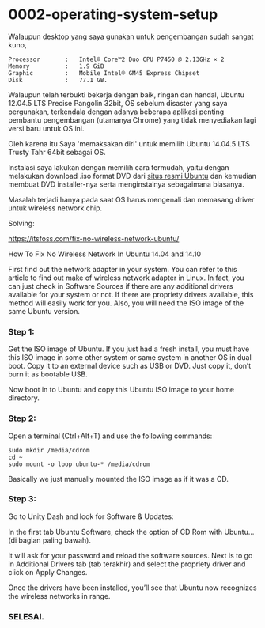 # 0002-operating-system-setup

Walaupun desktop yang saya gunakan untuk pengembangan sudah sangat kuno,

    Processor       :   Intel® Core™2 Duo CPU P7450 @ 2.13GHz × 2 
    Memory          :   1.9 GiB
    Graphic         :   Mobile Intel® GM45 Express Chipset 
    Disk            :   77.1 GB.

Walaupun telah terbukti bekerja dengan baik, ringan dan handal,
Ubuntu 12.04.5 LTS Precise Pangolin 32bit, OS sebelum disaster yang saya pergunakan, terkendala dengan adanya beberapa aplikasi penting pembantu pengembangan (utamanya Chrome) yang tidak menyediakan lagi versi baru untuk OS ini.

Oleh karena itu Saya 'memaksakan diri' untuk memilih Ubuntu 14.04.5 LTS Trusty Tahr 64bit sebagai OS.

Instalasi saya lakukan dengan memilih cara termudah, yaitu dengan melakukan download .iso format DVD dari [situs resmi Ubuntu](http://releases.ubuntu.com/14.04/) dan kemudian membuat DVD installer-nya serta menginstalnya sebagaimana biasanya.

Masalah terjadi hanya pada saat OS harus mengenali dan memasang driver untuk wireless network chip.

Solving:

https://itsfoss.com/fix-no-wireless-network-ubuntu/

How To Fix No Wireless Network In Ubuntu 14.04 and 14.10

First find out the network adapter in your system. 
You can refer to this article to find out make of wireless network adapter
in Linux. In fact, you can just check in Software Sources if there are any
additional drivers available for your system or not. If there are propriety
drivers available, this method will easily work for you. Also, you will need
the ISO image of the same Ubuntu version.

### Step 1:
Get the ISO image of Ubuntu. If you just had a fresh install, you must have
this ISO image in some other system or same system in another OS in dual boot.
Copy it to an external device such as USB or DVD. Just copy it, don’t burn it
as bootable USB.

Now boot in to Ubuntu and copy this Ubuntu ISO image to your home directory.

### Step 2:
Open a terminal (Ctrl+Alt+T) and use the following commands:

    sudo mkdir /media/cdrom
    cd ~
    sudo mount -o loop ubuntu-* /media/cdrom

Basically we just manually mounted the ISO image as if it was a CD.

### Step 3:
Go to Unity Dash and look for Software & Updates:

In the first tab Ubuntu Software, check the option of CD Rom with Ubuntu…
(di bagian paling bawah).

It will ask for your password and reload the software sources. 
Next is to go in Additional Drivers tab (tab terakhir) and select the
propriety driver and click on Apply Changes.

Once the drivers have been installed, you’ll see that Ubuntu now recognizes
the wireless networks in range.

### SELESAI.
